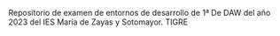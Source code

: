 Repositorio de examen de entornos de desarrollo de 1ª De DAW del año 2023 del IES María de Zayas y Sotomayor.
TIGRE
